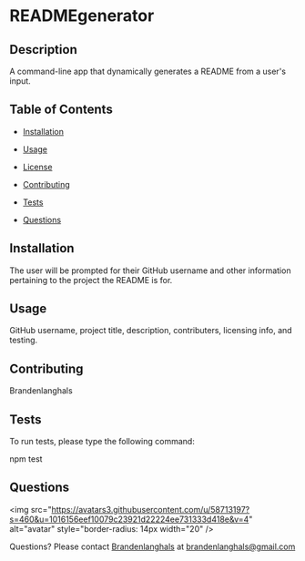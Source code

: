 
# READMEgenerator


## Description

A command-line app that dynamically generates a README from a user's input.

## Table of Contents

* [Installation](#installation)

* [Usage](#usage)

* [License](#license)

* [Contributing](#contributing)

* [Tests](#tests)

* [Questions](#questions)

## Installation

The user will be prompted for their GitHub username and other information pertaining to the project the README is for.


## Usage

GitHub username, project title, description, contributers, licensing info, and testing. 



## Contributing

Brandenlanghals

## Tests

To run tests, please type the following command:


npm test


## Questions 

<img src="https://avatars3.githubusercontent.com/u/58713197?s=460&u=1016156eef10079c23921d22224ee731333d418e&v=4" alt="avatar" style="border-radius: 14px width="20" />

Questions? Please contact [Brandenlanghals](https://api.github.com/users/brandenlanghals) at brandenlanghals@gmail.com 
